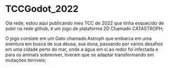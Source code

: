 # TCCGodot_2022
Ola rede, estou aqui publicando meu TCC de 2022 que tinha esquecido de subir na rede github, é um jogo de plataforma 2D Chamado CATASTROPH;

O jogo consiste em um Gato chamado Astroph que embarca em uma aventura em busca de sua deusa, sua dona, passando por vários desafios em uma cidade perto do mar, onde a água em si ao redor foi infectada e para os animais sobreviver, tiveram que se adaptar transformando em mutações terriveis;
